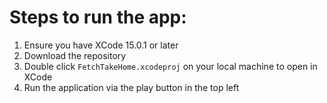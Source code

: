 # Steps to run the app:
1. Ensure you have XCode 15.0.1 or later
2. Download the repository
3. Double click `FetchTakeHome.xcodeproj` on your local machine to open in XCode
4. Run the application via the play button in the top left

